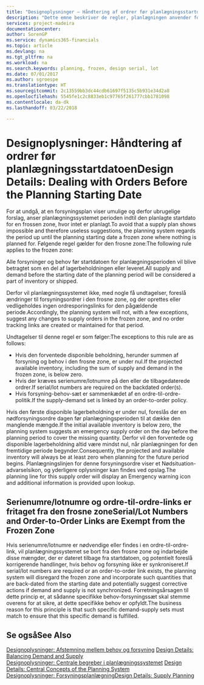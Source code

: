 ```yaml
---
title: "Designoplysninger – Håndtering af ordrer før planlægningsstartdatoen | Microsoft Docs"
description: "Dette emne beskriver de regler, planlægningen anvender for ordrer i den frosne zone."
services: project-madeira
documentationcenter: 
author: SorenGP
ms.service: dynamics365-financials
ms.topic: article
ms.devlang: na
ms.tgt_pltfrm: na
ms.workload: na
ms.search.keywords: planning, frozen, design serial, lot
ms.date: 07/01/2017
ms.author: sgroespe
ms.translationtype: HT
ms.sourcegitcommit: 2c13559bb3dc44cdb61697f5135c5b931e34d2a8
ms.openlocfilehash: 5545fe1c2c8833eb1c97765f261777cbb1781098
ms.contentlocale: da-dk
ms.lasthandoff: 03/22/2018

---
```

# <a name="design-details-dealing-with-orders-before-the-planning-starting-date"></a><span data-ttu-id="8ad9e-103">Designoplysninger: Håndtering af ordrer før planlægningsstartdatoen</span><span class="sxs-lookup"><span data-stu-id="8ad9e-103">Design Details: Dealing with Orders Before the Planning Starting Date</span></span>
<span data-ttu-id="8ad9e-104">For at undgå, at en forsyningsplan viser umulige og derfor ubrugelige forslag, anser planlægningssystemet perioden indtil den planlagte startdato for en frossen zone, hvor intet er planlagt.</span><span class="sxs-lookup"><span data-stu-id="8ad9e-104">To avoid that a supply plan shows impossible and therefore useless suggestions, the planning system regards the period up until the planning starting date a frozen zone where nothing is planned for.</span></span> <span data-ttu-id="8ad9e-105">Følgende regel gælder for den frosne zone:</span><span class="sxs-lookup"><span data-stu-id="8ad9e-105">The following rule applies to the frozen zone:</span></span>  
  
<span data-ttu-id="8ad9e-106">Alle forsyninger og behov før startdatoen for planlægningsperioden vil blive betragtet som en del af lagerbeholdningen eller leveret.</span><span class="sxs-lookup"><span data-stu-id="8ad9e-106">All supply and demand before the starting date of the planning period will be considered a part of inventory or shipped.</span></span>  
  
<span data-ttu-id="8ad9e-107">Derfor vil planlægningssystemet ikke, med nogle få undtagelser, foreslå ændringer til forsyningsordrer i den frosne zone, og der oprettes eller vedligeholdes ingen ordresporingslinks for den pågældende periode.</span><span class="sxs-lookup"><span data-stu-id="8ad9e-107">Accordingly, the planning system will not, with a few exceptions, suggest any changes to supply orders in the frozen zone, and no order tracking links are created or maintained for that period.</span></span>  
  
<span data-ttu-id="8ad9e-108">Undtagelser til denne regel er som følger:</span><span class="sxs-lookup"><span data-stu-id="8ad9e-108">The exceptions to this rule are as follows:</span></span>  
  
* <span data-ttu-id="8ad9e-109">Hvis den forventede disponible beholdning, herunder summen af forsyning og behov i den frosne zone, er under nul.</span><span class="sxs-lookup"><span data-stu-id="8ad9e-109">If the projected available inventory, including the sum of supply and demand in the frozen zone, is below zero.</span></span>  
* <span data-ttu-id="8ad9e-110">Hvis der kræves serienumre/lotnumre på den eller de tilbagedaterede ordrer.</span><span class="sxs-lookup"><span data-stu-id="8ad9e-110">If serial/lot numbers are required on the backdated order(s).</span></span>  
* <span data-ttu-id="8ad9e-111">Hvis forsyning-behov-sæt er sammenkædet af en ordre-til-ordre-politik.</span><span class="sxs-lookup"><span data-stu-id="8ad9e-111">If the supply-demand set is linked by an order-to-order policy.</span></span>  
  
<span data-ttu-id="8ad9e-112">Hvis den første disponible lagerbeholdning er under nul, foreslås der en nødforsyningsordre dagen før planlægningsperioden til at dække den manglende mængde.</span><span class="sxs-lookup"><span data-stu-id="8ad9e-112">If the initial available inventory is below zero, the planning system suggests an emergency supply order on the day before the planning period to cover the missing quantity.</span></span> <span data-ttu-id="8ad9e-113">Derfor vil den forventede og disponible lagerbeholdning altid være mindst nul, når planlægningen for den fremtidige periode begynder.</span><span class="sxs-lookup"><span data-stu-id="8ad9e-113">Consequently, the projected and available inventory will always be at least zero when planning for the future period begins.</span></span> <span data-ttu-id="8ad9e-114">Planlægningslinjen for denne forsyningsordre viser et Nødsituation-advarselsikon, og yderligere oplysninger kan findes ved opslag.</span><span class="sxs-lookup"><span data-stu-id="8ad9e-114">The planning line for this supply order will display an Emergency warning icon and additional information is provided upon lookup.</span></span>  
  
## <a name="seriallot-numbers-and-order-to-order-links-are-exempt-from-the-frozen-zone"></a><span data-ttu-id="8ad9e-115">Serienumre/lotnumre og ordre-til-ordre-links er fritaget fra den frosne zone</span><span class="sxs-lookup"><span data-stu-id="8ad9e-115">Serial/Lot Numbers and Order-to-Order Links are Exempt from the Frozen Zone</span></span>  
<span data-ttu-id="8ad9e-116">Hvis serienumre/lotnumre er nødvendige eller findes i en ordre-til-ordre-link, vil planlægningssystemet se bort fra den frosne zone og indarbejde disse mængder, der er dateret tilbage fra startdatoen, og potentielt foreslå korrigerende handlinger, hvis behov og forsyning ikke er synkroniseret.</span><span class="sxs-lookup"><span data-stu-id="8ad9e-116">If serial/lot numbers are required or an order-to-order link exists, the planning system will disregard the frozen zone and incorporate such quantities that are back-dated from the starting date and potentially suggest corrective actions if demand and supply is not synchronized.</span></span> <span data-ttu-id="8ad9e-117">Forretningsårsagen til dette princip er, at sådanne specifikke behov-forsyningssæt skal stemme overens for at sikre, at dette specifikke behov er opfyldt.</span><span class="sxs-lookup"><span data-stu-id="8ad9e-117">The business reason for this principle is that such specific demand-supply sets must match to ensure that this specific demand is fulfilled.</span></span>  
  
## <a name="see-also"></a><span data-ttu-id="8ad9e-118">Se også</span><span class="sxs-lookup"><span data-stu-id="8ad9e-118">See Also</span></span>  
<span data-ttu-id="8ad9e-119">[Designoplysninger: Afstemning mellem behov og forsyning](design-details-balancing-demand-and-supply.md) </span><span class="sxs-lookup"><span data-stu-id="8ad9e-119">[Design Details: Balancing Demand and Supply](design-details-balancing-demand-and-supply.md) </span></span>  
<span data-ttu-id="8ad9e-120">[Designoplysninger: Centrale begreber i planlægningssystemet](design-details-central-concepts-of-the-planning-system.md) </span><span class="sxs-lookup"><span data-stu-id="8ad9e-120">[Design Details: Central Concepts of the Planning System](design-details-central-concepts-of-the-planning-system.md) </span></span>  
[<span data-ttu-id="8ad9e-121">Designoplysninger: Forsyningsplanlægning</span><span class="sxs-lookup"><span data-stu-id="8ad9e-121">Design Details: Supply Planning</span></span>](design-details-supply-planning.md)
